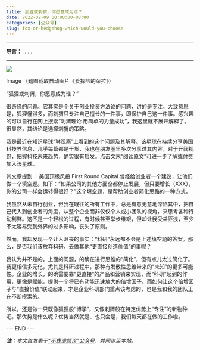 ```yaml
---
title: 狐狸或刺猬，你愿意成为谁？
date: 2022-02-09 00:00:00+08:00
categories: [公众号]
slug: fox-or-hedgehog-which-would-you-choose
---
```


---

**导言：** ……

---

<img src="/uploads/2020-06-29/code.png" style="max-width:300px"/>

Image
（题图截取自动画片《爱探险的朵拉》）

“狐狸或刺猬，你愿意成为谁？”

很奇怪的问题。它其实是个关于创业投资方法论的问题，讲的是专注。大致意思是，狐狸懂得多，而刺猬只专注自己擅长的一件事，即保护自己这一件事。感兴趣的可以自行在网上搜索“刺猬理论 用简单的力量成功”，我这里就不展开解释了。很显然，其结论是选择刺猬的策略。

我是最近在知识星球“琳观察”上看到的这个问题及其解释。该星球在持续分享美国科技界信息，几乎每篇都是干货，我也在朋友圈里多次分享过其内容，对于开阔视野，把握科技未来趋势，确实很有启发。点击文末“阅读原文”可进一步了解或付费加入该星球。

其文章提到：
美国顶级风投 First Round Capital 曾经给创业者一个建议，让他们做一个填空题。如下：“如果公司的其他方面全都停止发展，但只要增长（XXX），你的公司一样会运转得很好？”这个填空题，是帮助创业者简化思路的一种方式。

我虽然从未自行创业，但我在既往的所有工作中，总是有意无意地深陷其中，把自己代入到创业者的角度，从整个企业而非仅仅个人或小团队的视角，来思考各种行动利弊。这不是一个轻松的过程，有时候甚至举步维艰，但却让我受益匪浅，至少不太容易受到外界的过多影响，丧失了原则。

然而，我却发现一个让人沮丧的事实：“科研”永远都不会是上述填空题的答案。那么，是否我们该放弃科研，去做其他“更直接创造价值”的事呢？

我认为并不是的。上面的问题，的确在进行思维的“简化”，但有点儿太过简化了。我更相信多元化，尤其是科研过程中，那种有发散性思维带来的“未知”的更多可能性。企业的增长，的确需要靠“更直接”的产品和营销来实现，而“科研”起到的作用，更像是赋能，提供一个将已有动能迅速放大的倍增因子。而如何让这个倍增因子与“直接价值”联动起来，才是企业科研部门重点该考虑的，也是我和我的团队正在不断摸索的。

所以，还是做一只既像狐狸般“博学”，又像刺猬般在特定优势上“专注”的新物种吧。那优势是什么呢？优势当然就是、也只会是，我们每天都在做的工作啦。

<div class="p-5 text-center">--- END ---</div>

<i><b>注：</b>本文首发表于[“不靠谱颜论”公众号](https://mp.weixin.qq.com/s/Rez0VjGCiBlwQucwTBZoYg)，并同步至本站。</i>

